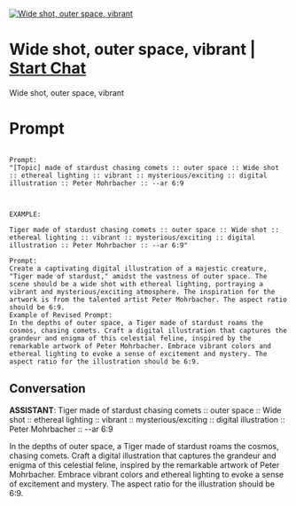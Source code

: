 
[![Wide shot, outer space, vibrant](https://flow-prompt-covers.s3.us-west-1.amazonaws.com/icon/vintage/vint_7.png)](https://gptcall.net/chat.html?data=%7B%22contact%22%3A%7B%22id%22%3A%22JAQaUTdN1Ql8lx5gJEaH0%22%2C%22flow%22%3Atrue%7D%7D)
# Wide shot, outer space, vibrant | [Start Chat](https://gptcall.net/chat.html?data=%7B%22contact%22%3A%7B%22id%22%3A%22JAQaUTdN1Ql8lx5gJEaH0%22%2C%22flow%22%3Atrue%7D%7D)
Wide shot, outer space, vibrant

# Prompt

```

Prompt:
"[Topic] made of stardust chasing comets :: outer space :: Wide shot :: ethereal lighting :: vibrant :: mysterious/exciting :: digital illustration :: Peter Mohrbacher :: --ar 6:9



EXAMPLE: 

Tiger made of stardust chasing comets :: outer space :: Wide shot :: ethereal lighting :: vibrant :: mysterious/exciting :: digital illustration :: Peter Mohrbacher :: --ar 6:9"

Prompt:
Create a captivating digital illustration of a majestic creature, "Tiger made of stardust," amidst the vastness of outer space. The scene should be a wide shot with ethereal lighting, portraying a vibrant and mysterious/exciting atmosphere. The inspiration for the artwork is from the talented artist Peter Mohrbacher. The aspect ratio should be 6:9.
Example of Revised Prompt:
In the depths of outer space, a Tiger made of stardust roams the cosmos, chasing comets. Craft a digital illustration that captures the grandeur and enigma of this celestial feline, inspired by the remarkable artwork of Peter Mohrbacher. Embrace vibrant colors and ethereal lighting to evoke a sense of excitement and mystery. The aspect ratio for the illustration should be 6:9.
```

## Conversation

**ASSISTANT**: Tiger made of stardust chasing comets :: outer space :: Wide shot :: ethereal lighting :: vibrant :: mysterious/exciting :: digital illustration :: Peter Mohrbacher :: --ar 6:9



In the depths of outer space, a Tiger made of stardust roams the cosmos, chasing comets. Craft a digital illustration that captures the grandeur and enigma of this celestial feline, inspired by the remarkable artwork of Peter Mohrbacher. Embrace vibrant colors and ethereal lighting to evoke a sense of excitement and mystery. The aspect ratio for the illustration should be 6:9.



